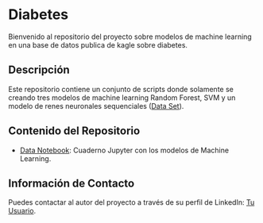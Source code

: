 <!-- markdown -->
# Diabetes

Bienvenido al repositorio del proyecto sobre modelos de machine learning en una base de datos publica de kagle sobre diabetes.

## Descripción
Este repositorio contiene un conjunto de scripts donde solamente se creando tres modelos de machine learning Random Forest, SVM y un modelo de renes neuronales sequenciales ([Data Set](https://www.kaggle.com/datasets/uciml/pima-indians-diabetes-database)).

## Contenido del Repositorio
- [Data Notebook]((https://github.com/jtbigdata/Diabetes/blob/main/Diabetes_ML.ipynb)): Cuaderno Jupyter con los modelos de Machine Learning.
<!-- Agrega más elementos según sea necesario -->


## Información de Contacto
Puedes contactar al autor del proyecto a través de su perfil de LinkedIn: [Tu Usuario](https://www.linkedin.com/in/julio-c%C3%A9sar-torres-pati%C3%B1o-78492696/).
